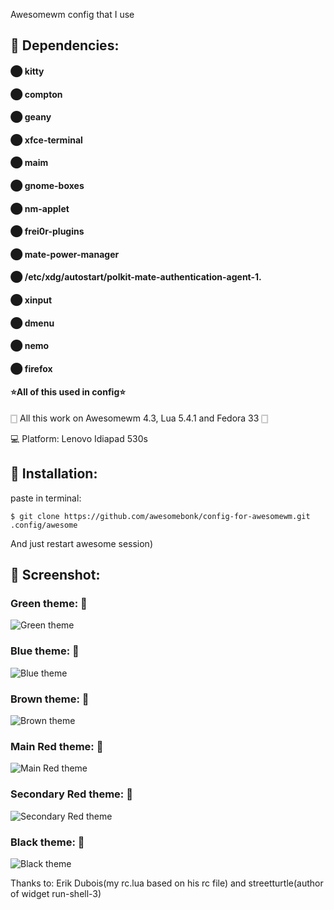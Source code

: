Awesomewm config that I use

## 📑 Dependencies:

#### ⬤ kitty

#### ⬤ compton

#### ⬤ geany

#### ⬤ xfce-terminal

#### ⬤ maim

#### ⬤ gnome-boxes

#### ⬤ nm-applet

#### ⬤ frei0r-plugins

#### ⬤ mate-power-manager

#### ⬤ /etc/xdg/autostart/polkit-mate-authentication-agent-1.

#### ⬤ xinput

#### ⬤ dmenu

#### ⬤ nemo

#### ⬤ firefox 

#### ⭐All of this used in config⭐

🀆
All this work on Awesomewm 4.3, Lua 5.4.1 and Fedora 33
🀆

💻
Platform: Lenovo Idiapad 530s

## 📂 Installation:

paste in terminal:

```shell
$ git clone https://github.com/awesomebonk/config-for-awesomewm.git  .config/awesome
````

And just restart awesome session)

## 🎥 Screenshot:

### Green theme: 🐲

![Green theme](/images/green.png)
### Blue theme: 🐬

![Blue theme](/images/blue.png)
### Brown theme: 🐌

![Brown theme](/images/brown.png)
### Main Red theme: 🐞

![Main Red theme](/images/red.png)
### Secondary Red theme: 🐙

![Secondary Red theme](/images/red1.png)
### Black theme: 🐼

![Black theme](/images/black.png)

Thanks to: 
Erik Dubois(my rc.lua based on his rc file) and
streetturtle(author of widget run-shell-3)
